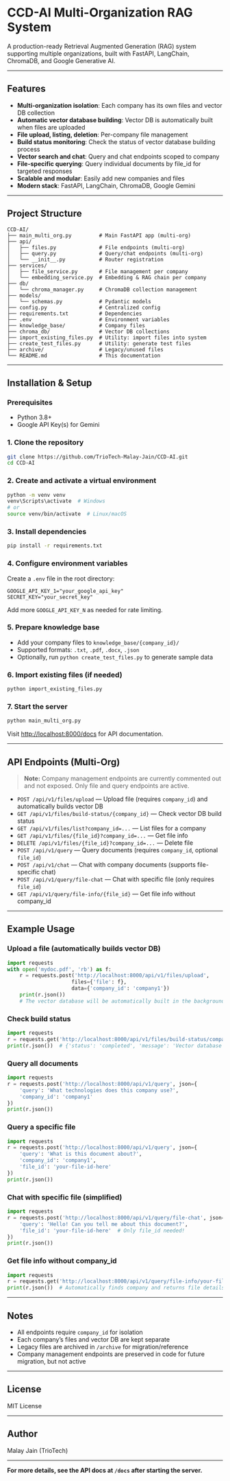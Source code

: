 # CCD-AI Multi-Organization RAG System

A production-ready Retrieval Augmented Generation (RAG) system supporting multiple organizations, built with FastAPI, LangChain, ChromaDB, and Google Generative AI.

---

## Features
- **Multi-organization isolation**: Each company has its own files and vector DB collection
- **Automatic vector database building**: Vector DB is automatically built when files are uploaded
- **File upload, listing, deletion**: Per-company file management
- **Build status monitoring**: Check the status of vector database building process
- **Vector search and chat**: Query and chat endpoints scoped to company
- **File-specific querying**: Query individual documents by file_id for targeted responses
- **Scalable and modular**: Easily add new companies and files
- **Modern stack**: FastAPI, LangChain, ChromaDB, Google Gemini

---

## Project Structure
```
CCD-AI/
├── main_multi_org.py         # Main FastAPI app (multi-org)
├── api/
│   ├── files.py              # File endpoints (multi-org)
│   ├── query.py              # Query/chat endpoints (multi-org)
│   └── __init__.py           # Router registration
├── services/
│   ├── file_service.py       # File management per company
│   └── embedding_service.py  # Embedding & RAG chain per company
├── db/
│   └── chroma_manager.py     # ChromaDB collection management
├── models/
│   └── schemas.py            # Pydantic models
├── config.py                 # Centralized config
├── requirements.txt          # Dependencies
├── .env                      # Environment variables
├── knowledge_base/           # Company files
├── chroma_db/                # Vector DB collections
├── import_existing_files.py  # Utility: import files into system
├── create_test_files.py      # Utility: generate test files
├── archive/                  # Legacy/unused files
└── README.md                 # This documentation
```

---

## Installation & Setup

### Prerequisites
- Python 3.8+
- Google API Key(s) for Gemini

### 1. Clone the repository
```bash
git clone https://github.com/TrioTech-Malay-Jain/CCD-AI.git
cd CCD-AI
```

### 2. Create and activate a virtual environment
```bash
python -m venv venv
venv\Scripts\activate  # Windows
# or
source venv/bin/activate  # Linux/macOS
```

### 3. Install dependencies
```bash
pip install -r requirements.txt
```

### 4. Configure environment variables
Create a `.env` file in the root directory:
```
GOOGLE_API_KEY_1="your_google_api_key"
SECRET_KEY="your_secret_key"
```
Add more `GOOGLE_API_KEY_N` as needed for rate limiting.

### 5. Prepare knowledge base
- Add your company files to `knowledge_base/{company_id}/`
- Supported formats: `.txt`, `.pdf`, `.docx`, `.json`
- Optionally, run `python create_test_files.py` to generate sample data

### 6. Import existing files (if needed)
```bash
python import_existing_files.py
```

### 7. Start the server
```bash
python main_multi_org.py
```
Visit [http://localhost:8000/docs](http://localhost:8000/docs) for API documentation.

---

## API Endpoints (Multi-Org)

> **Note:** Company management endpoints are currently commented out and not exposed. Only file and query endpoints are active.

- `POST /api/v1/files/upload` — Upload file (requires `company_id`) and automatically builds vector DB
- `GET /api/v1/files/build-status/{company_id}` — Check vector DB build status
- `GET /api/v1/files/list?company_id=...` — List files for a company
- `GET /api/v1/files/{file_id}?company_id=...` — Get file info
- `DELETE /api/v1/files/{file_id}?company_id=...` — Delete file
- `POST /api/v1/query` — Query documents (requires `company_id`, optional `file_id`)
- `POST /api/v1/chat` — Chat with company documents (supports file-specific chat)
- `POST /api/v1/query/file-chat` — Chat with specific file (only requires `file_id`)
- `GET /api/v1/query/file-info/{file_id}` — Get file info without company_id

---

## Example Usage

### Upload a file (automatically builds vector DB)
```python
import requests
with open('mydoc.pdf', 'rb') as f:
    r = requests.post('http://localhost:8000/api/v1/files/upload',
                     files={'file': f},
                     data={'company_id': 'company1'})
    print(r.json())
    # The vector database will be automatically built in the background
```

### Check build status
```python
import requests
r = requests.get('http://localhost:8000/api/v1/files/build-status/company1')
print(r.json())  # {'status': 'completed', 'message': 'Vector database ready'}
```

### Query all documents
```python
import requests
r = requests.post('http://localhost:8000/api/v1/query', json={
    'query': 'What technologies does this company use?',
    'company_id': 'company1'
})
print(r.json())
```

### Query a specific file
```python
import requests
r = requests.post('http://localhost:8000/api/v1/query', json={
    'query': 'What is this document about?',
    'company_id': 'company1',
    'file_id': 'your-file-id-here'
})
print(r.json())
```

### Chat with specific file (simplified)
```python
import requests
r = requests.post('http://localhost:8000/api/v1/query/file-chat', json={
    'query': 'Hello! Can you tell me about this document?',
    'file_id': 'your-file-id-here'  # Only file_id needed!
})
print(r.json())
```

### Get file info without company_id
```python
import requests
r = requests.get('http://localhost:8000/api/v1/query/file-info/your-file-id-here')
print(r.json())  # Automatically finds company and returns file details
```

---

## Notes
- All endpoints require `company_id` for isolation
- Each company’s files and vector DB are kept separate
- Legacy files are archived in `/archive` for migration/reference
- Company management endpoints are preserved in code for future migration, but not active

---

## License
MIT License

---

## Author
Malay Jain (TrioTech)

---

**For more details, see the API docs at `/docs` after starting the server.**

